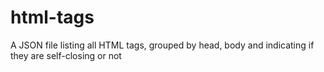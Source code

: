 # html-tags
A JSON file listing all HTML tags, grouped by head, body and indicating if they are self-closing or not
